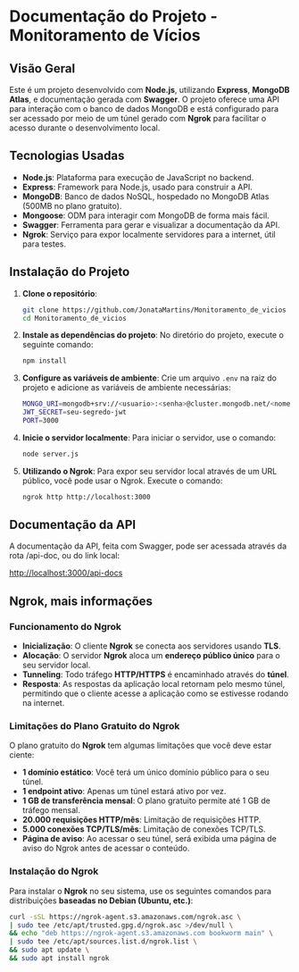 # Documentação do Projeto - Monitoramento de Vícios

## Visão Geral

Este é um projeto desenvolvido com **Node.js**, utilizando **Express**, **MongoDB Atlas**, e documentação gerada com **Swagger**. O projeto oferece uma API para interação com o banco de dados MongoDB e está configurado para ser acessado por meio de um túnel gerado com **Ngrok** para facilitar o acesso durante o desenvolvimento local.

## Tecnologias Usadas

- **Node.js**: Plataforma para execução de JavaScript no backend.
- **Express**: Framework para Node.js, usado para construir a API.
- **MongoDB**: Banco de dados NoSQL, hospedado no MongoDB Atlas (500MB no plano gratuito).
- **Mongoose**: ODM para interagir com MongoDB de forma mais fácil.
- **Swagger**: Ferramenta para gerar e visualizar a documentação da API.
- **Ngrok**: Serviço para expor localmente servidores para a internet, útil para testes.

## Instalação do Projeto

1. **Clone o repositório**:
   ```bash
   git clone https://github.com/JonataMartins/Monitoramento_de_vicios
   cd Monitoramento_de_vicios

2. **Instale as dependências do projeto**:
   No diretório do projeto, execute o seguinte comando:
   ```bash
   npm install

3. **Configure as variáveis de ambiente**:
   Crie um arquivo `.env` na raiz do projeto e adicione as variáveis de ambiente necessárias:
   ```bash
   MONGO_URI=mongodb+srv://<usuario>:<senha>@cluster.mongodb.net/<nome-do-banco>
   JWT_SECRET=seu-segredo-jwt
   PORT=3000

4. **Inicie o servidor localmente**:
   Para iniciar o servidor, use o comando:
   ```bash
   node server.js

5. **Utilizando o Ngrok**:
   Para expor seu servidor local através de um URL público, você pode usar o Ngrok. Execute o comando:
   ```bash
   ngrok http http://localhost:3000

## Documentação da API

A documentação da API, feita com Swagger, pode ser acessada através da rota /api-doc, ou do link local:

[http://localhost:3000/api-docs](http://localhost:3000/api-docs)

## Ngrok, mais informações

### Funcionamento do Ngrok

- **Inicialização**: O cliente **Ngrok** se conecta aos servidores usando **TLS**.
- **Alocação**: O servidor **Ngrok** aloca um **endereço público único** para o seu servidor local.
- **Tunneling**: Todo tráfego **HTTP/HTTPS** é encaminhado através do **túnel**.
- **Resposta**: As respostas da aplicação local retornam pelo mesmo túnel, permitindo que o cliente acesse a aplicação como se estivesse rodando na internet.

### Limitações do Plano Gratuito do Ngrok

O plano gratuito do **Ngrok** tem algumas limitações que você deve estar ciente:

- **1 domínio estático**: Você terá um único domínio público para o seu túnel.
- **1 endpoint ativo**: Apenas um túnel estará ativo por vez.
- **1 GB de transferência mensal**: O plano gratuito permite até 1 GB de tráfego mensal.
- **20.000 requisições HTTP/mês**: Limitação de requisições HTTP.
- **5.000 conexões TCP/TLS/mês**: Limitação de conexões TCP/TLS.
- **Página de aviso**: Ao acessar o seu túnel, será exibida uma página de aviso do Ngrok antes de acessar o conteúdo.

### Instalação do Ngrok

Para instalar o **Ngrok** no seu sistema, use os seguintes comandos para distribuições **baseadas no Debian (Ubuntu, etc.)**:

```bash
curl -sSL https://ngrok-agent.s3.amazonaws.com/ngrok.asc \
| sudo tee /etc/apt/trusted.gpg.d/ngrok.asc >/dev/null \
&& echo "deb https://ngrok-agent.s3.amazonaws.com bookworm main" \
| sudo tee /etc/apt/sources.list.d/ngrok.list \
&& sudo apt update \
&& sudo apt install ngrok